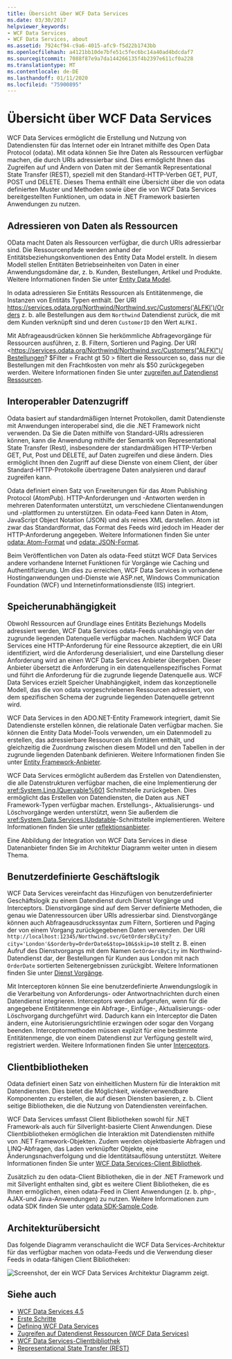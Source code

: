 ```yaml
---
title: Übersicht über WCF Data Services
ms.date: 03/30/2017
helpviewer_keywords:
- WCF Data Services
- WCF Data Services, about
ms.assetid: 7924cf94-c9a6-4015-afc9-f5d22b1743bb
ms.openlocfilehash: a4121bb10de7bfe51c5fec6bc14a40ad4bdcdaf7
ms.sourcegitcommit: 7088f87e9a7da144266135f4b2397e611cf0a228
ms.translationtype: MT
ms.contentlocale: de-DE
ms.lasthandoff: 01/11/2020
ms.locfileid: "75900895"
---
```

# <a name="wcf-data-services-overview"></a>Übersicht über WCF Data Services
WCF Data Services ermöglicht die Erstellung und Nutzung von Datendiensten für das Internet oder ein Intranet mithilfe des Open Data Protocol (odata). Mit odata können Sie Ihre Daten als Ressourcen verfügbar machen, die durch URIs adressierbar sind. Dies ermöglicht Ihnen das Zugreifen auf und Ändern von Daten mit der Semantik Representational State Transfer (REST), speziell mit den Standard-HTTP-Verben GET, PUT, POST und DELETE. Dieses Thema enthält eine Übersicht über die von odata definierten Muster und Methoden sowie über die von WCF Data Services bereitgestellten Funktionen, um odata in .NET Framework basierten Anwendungen zu nutzen.  
  
## <a name="address-data-as-resources"></a>Adressieren von Daten als Ressourcen  
 OData macht Daten als Ressourcen verfügbar, die durch URIs adressierbar sind. Die Ressourcenpfade werden anhand der Entitätsbeziehungskonventionen des Entity Data Model erstellt. In diesem Modell stellen Entitäten Betriebseinheiten von Daten in einer Anwendungsdomäne dar, z. b. Kunden, Bestellungen, Artikel und Produkte. Weitere Informationen finden Sie unter [Entity Data Model](../adonet/entity-data-model.md).  
  
 In odata adressieren Sie Entitäts Ressourcen als Entitätenmenge, die Instanzen von Entitäts Typen enthält. Der URI <https://services.odata.org/Northwind/Northwind.svc/Customers('ALFKI')/Orders> z. b. alle Bestellungen aus dem `Northwind` Datendienst zurück, die mit dem Kunden verknüpft sind und deren `CustomerID` den Wert `ALFKI.`  
  
 Mit Abfrageausdrücken können Sie herkömmliche Abfragevorgänge für Ressourcen ausführen, z. B. Filtern, Sortieren und Paging. Der URI <https://services.odata.org/Northwind/Northwind.svc/Customers("ALFKI")/Bestellungen? $Filter = Fracht gt 50 > filtert die Ressourcen so, dass nur die Bestellungen mit den Frachtkosten von mehr als $50 zurückgegeben werden. Weitere Informationen finden Sie unter [zugreifen auf Datendienst Ressourcen](accessing-data-service-resources-wcf-data-services.md).  
  
## <a name="interoperable-data-access"></a>Interoperabler Datenzugriff  
 Odata basiert auf standardmäßigen Internet Protokollen, damit Datendienste mit Anwendungen interoperabel sind, die die .NET Framework nicht verwenden. Da Sie die Daten mithilfe von Standard-URIs adressieren können, kann die Anwendung mithilfe der Semantik von Representational State Transfer (Rest), insbesondere der standardmäßigen HTTP-Verben GET, Put, Post und DELETE, auf Daten zugreifen und diese ändern. Dies ermöglicht Ihnen den Zugriff auf diese Dienste von einem Client, der über Standard-HTTP-Protokolle übertragene Daten analysieren und darauf zugreifen kann.  
  
Odata definiert einen Satz von Erweiterungen für das Atom Publishing Protocol (AtomPub). HTTP-Anforderungen und -Antworten werden in mehreren Datenformaten unterstützt, um verschiedene Clientanwendungen und -plattformen zu unterstützen. Ein odata-Feed kann Daten in Atom, JavaScript Object Notation (JSON) und als reines XML darstellen. Atom ist zwar das Standardformat, das Format des Feeds wird jedoch im Header der HTTP-Anforderung angegeben. Weitere Informationen finden Sie unter [odata: Atom-Format](https://www.odata.org/documentation/odata-version-2-0/atom-format/) und [odata: JSON-Format](https://www.odata.org/documentation/odata-version-2-0/json-format/).  
  
 Beim Veröffentlichen von Daten als odata-Feed stützt WCF Data Services andere vorhandene Internet Funktionen für Vorgänge wie Caching und Authentifizierung. Um dies zu erreichen, WCF Data Services in vorhandene Hostinganwendungen und-Dienste wie ASP.net, Windows Communication Foundation (WCF) und Internetinformationsdienste (IIS) integriert.  
  
## <a name="storage-independence"></a>Speicherunabhängigkeit  
 Obwohl Ressourcen auf Grundlage eines Entitäts Beziehungs Modells adressiert werden, WCF Data Services odata-Feeds unabhängig von der zugrunde liegenden Datenquelle verfügbar machen. Nachdem WCF Data Services eine HTTP-Anforderung für eine Ressource akzeptiert, die ein URI identifiziert, wird die Anforderung deserialisiert, und eine Darstellung dieser Anforderung wird an einen WCF Data Services Anbieter übergeben. Dieser Anbieter übersetzt die Anforderung in ein datenquellenspezifisches Format und führt die Anforderung für die zugrunde liegende Datenquelle aus. WCF Data Services erzielt Speicher Unabhängigkeit, indem das konzeptionelle Modell, das die von odata vorgeschriebenen Ressourcen adressiert, von dem spezifischen Schema der zugrunde liegenden Datenquelle getrennt wird.  
  
 WCF Data Services in den ADO.NET-Entity Framework integriert, damit Sie Datendienste erstellen können, die relationale Daten verfügbar machen. Sie können die Entity Data Model-Tools verwenden, um ein Datenmodell zu erstellen, das adressierbare Ressourcen als Entitäten enthält, und gleichzeitig die Zuordnung zwischen diesem Modell und den Tabellen in der zugrunde liegenden Datenbank definieren. Weitere Informationen finden Sie unter [Entity Framework-Anbieter](entity-framework-provider-wcf-data-services.md).  
  
 WCF Data Services ermöglicht außerdem das Erstellen von Datendiensten, die alle Datenstrukturen verfügbar machen, die eine Implementierung der <xref:System.Linq.IQueryable%601> Schnittstelle zurückgeben. Dies ermöglicht das Erstellen von Datendiensten, die Daten aus .NET Framework-Typen verfügbar machen. Erstellungs-, Aktualisierungs- und Löschvorgänge werden unterstützt, wenn Sie außerdem die <xref:System.Data.Services.IUpdatable>-Schnittstelle implementieren. Weitere Informationen finden Sie unter [reflektionsanbieter](reflection-provider-wcf-data-services.md).  
  
 Eine Abbildung der Integration von WCF Data Services in diese Datenanbieter finden Sie im Architektur Diagramm weiter unten in diesem Thema.  
  
## <a name="custom-business-logic"></a>Benutzerdefinierte Geschäftslogik  
 WCF Data Services vereinfacht das Hinzufügen von benutzerdefinierter Geschäftslogik zu einem Datendienst durch Dienst Vorgänge und Interceptors. Dienstvorgänge sind auf dem Server definierte Methoden, die genau wie Datenressourcen über URIs adressierbar sind. Dienstvorgänge können auch Abfrageausdruckssyntax zum Filtern, Sortieren und Paging der von einem Vorgang zurückgegebenen Daten verwenden. Der URI `http://localhost:12345/Northwind.svc/GetOrdersByCity?city='London'&$orderby=OrderDate&$top=10&$skip=10` stellt z. B. einen Aufruf des Dienstvorgangs mit dem Namen `GetOrdersByCity` im Northwind-Datendienst dar, der Bestellungen für Kunden aus London mit nach `OrderDate` sortierten Seitenergebnissen zurückgibt. Weitere Informationen finden Sie unter [Dienst Vorgänge](service-operations-wcf-data-services.md).  
  
 Mit Interceptoren können Sie eine benutzerdefinierte Anwendungslogik in die Verarbeitung von Anforderungs- oder Antwortnachrichten durch einen Datendienst integrieren. Interceptors werden aufgerufen, wenn für die angegebene Entitätenmenge ein Abfrage-, Einfüge-, Aktualisierungs- oder Löschvorgang durchgeführt wird. Dadurch kann ein Interceptor die Daten ändern, eine Autorisierungsrichtlinie erzwingen oder sogar den Vorgang beenden. Interceptormethoden müssen explizit für eine bestimmte Entitätenmenge, die von einem Datendienst zur Verfügung gestellt wird, registriert werden. Weitere Informationen finden Sie unter [Interceptors](interceptors-wcf-data-services.md).  
  
## <a name="client-libraries"></a>Clientbibliotheken  
 Odata definiert einen Satz von einheitlichen Mustern für die Interaktion mit Datendiensten. Dies bietet die Möglichkeit, wiederverwendbare Komponenten zu erstellen, die auf diesen Diensten basieren, z. b. Client seitige Bibliotheken, die die Nutzung von Datendiensten vereinfachen.  
  
 WCF Data Services umfasst Client Bibliotheken sowohl für .NET Framework-als auch für Silverlight-basierte Client Anwendungen. Diese Clientbibliotheken ermöglichen die Interaktion mit Datendiensten mithilfe von .NET Framework-Objekten. Zudem werden objektbasierte Abfragen und LINQ-Abfragen, das Laden verknüpfter Objekte, eine Änderungsnachverfolgung und die Identitätsauflösung unterstützt. Weitere Informationen finden Sie unter [WCF Data Services-Client Bibliothek](wcf-data-services-client-library.md).  
  
 Zusätzlich zu den odata-Client Bibliotheken, die in der .NET Framework und mit Silverlight enthalten sind, gibt es weitere Client Bibliotheken, die es Ihnen ermöglichen, einen odata-Feed in Client Anwendungen (z. b. php-, AJAX-und Java-Anwendungen) zu nutzen. Weitere Informationen zum odata SDK finden Sie unter [odata SDK-Sample Code](https://www.odata.org/ecosystem/#sdk).
  
## <a name="architecture-overview"></a>Architekturübersicht  
 Das folgende Diagramm veranschaulicht die WCF Data Services-Architektur für das verfügbar machen von odata-Feeds und die Verwendung dieser Feeds in odata-fähigen Client Bibliotheken:  
  
 ![Screenshot, der ein WCF Data Services Architektur Diagramm zeigt.](./media/wcf-data-services-overview/windows-communication-foundation-data-services-architecture.gif)  
  
## <a name="see-also"></a>Siehe auch

- [WCF Data Services 4.5](index.md)
- [Erste Schritte](getting-started-with-wcf-data-services.md)
- [Defining WCF Data Services](defining-wcf-data-services.md)
- [Zugreifen auf Datendienst Ressourcen (WCF Data Services)](https://docs.microsoft.com/previous-versions/dotnet/netframework-4.0/dd728283(v=vs.100))
- [WCF Data Services-Clientbibliothek](wcf-data-services-client-library.md)
- [Representational State Transfer (REST)](https://www.ics.uci.edu/~fielding/pubs/dissertation/rest_arch_style.htm)
